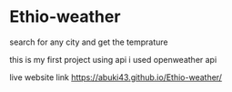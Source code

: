 # Ethio-weather
search for any city and get the temprature

this is my first project using api
i used openweather api

live website link https://abuki43.github.io/Ethio-weather/
